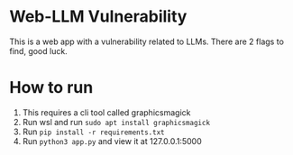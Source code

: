 # Web-LLM Vulnerability
This is a web app with a vulnerability related to LLMs. There are 2 flags to find, good luck.

# How to run
1. This requires a cli tool called graphicsmagick
2. Run wsl and run ```sudo apt install graphicsmagick```
3. Run ```pip install -r requirements.txt```
4. Run ```python3 app.py``` and view it at 127.0.0.1:5000